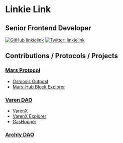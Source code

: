 # Linkie Link
## Senior Frontend Developer

[![GitHub linkielink](https://img.shields.io/github/followers/linkielink?label=follow&style=for-the-badge&logo=github)](https://github.com/linkielink)
[![Twitter: linkielink](https://img.shields.io/twitter/follow/linkielink?style=for-the-badge&logo=twitter)](https://twitter.com/linkielink)

## Contributions / Protocols / Projects
### [Mars Protocol](https://marsprotocol.io)
  - [Osmosis Outpost](https://osmosis.marsprotocol.io)
  - [Mars-Hub Block Explorer](https://explorer.marsprotocol.io)

### [Varen DAO](https://varen.finance)
  - [VarenX](https://varenx.com)
  - [VarenX Explorer](https://explorer.varenx.com)
  - [GasHopper](https://gashopper.io)

### [Archly DAO](https://archly.fi)
